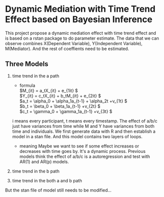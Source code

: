 # Dynamic Mediation with Time Trend Effect based on Bayesian Inference
This project propose a dynamic mediation effect with time trend effect and is based on a rstan package to do parameter estimate.
The data that we can observe combines X(Dependent Variable), Y(Independent Variable), M(Mediator). And the rest of coeffients need to be estimated.
## Three Models
1. time trend in the a path
    - formula   
      $M_{it} = a_tX_{it} + e_{1it} $    
      $Y_{it} = c_tX_{it} + b_tM_{it} + e_{2it} $   
      $a_t = \alpha_0 + \alpha_1a_{t-1} + \alpha_2t +v_{1t} $  
      $b_t = \beta_0 + \beta_1a_{t-1} +v_{2t} $  
      $c_t = \gamma_0 + \gamma_1a_{t-1} +v_{3t} $ 

    i means every participant, t means every timestamp. The effect of a/b/c just have variances from time while M and Y have variances from both time and individuals. We first generate data with R and then establish a model in a stan file. And this model contains two layers of loops.

   - meaning
    Maybe we want to see if some effect increases or decreases with time goes by. It's a dynamic process. Previous models think the effect of a/b/c is a autoregression and test with AR(1) and AR(p) models.

2. time trend in the b path
   
3. time trend in the both a and b path


But the stan file of model still needs to be modified...

